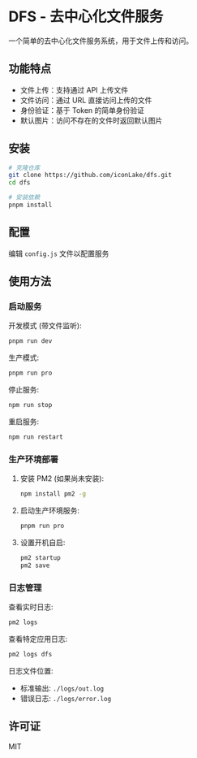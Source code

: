 # DFS - 去中心化文件服务

一个简单的去中心化文件服务系统，用于文件上传和访问。

## 功能特点

- 文件上传：支持通过 API 上传文件
- 文件访问：通过 URL 直接访问上传的文件
- 身份验证：基于 Token 的简单身份验证
- 默认图片：访问不存在的文件时返回默认图片

## 安装

```bash
# 克隆仓库
git clone https://github.com/iconLake/dfs.git
cd dfs

# 安装依赖
pnpm install
```

## 配置

编辑 `config.js` 文件以配置服务

## 使用方法

### 启动服务

开发模式 (带文件监听):

```bash
pnpm run dev
```

生产模式:

```bash
pnpm run pro
```

停止服务:

```bash
npm run stop
```

重启服务:

```bash
npm run restart
```

### 生产环境部署

1. 安装 PM2 (如果尚未安装):

    ```bash
    npm install pm2 -g
    ```

2. 启动生产环境服务:

    ```bash
    pnpm run pro
    ```

3. 设置开机自启:

    ```bash
    pm2 startup
    pm2 save
    ```

### 日志管理

查看实时日志:

```bash
pm2 logs
```

查看特定应用日志:

```bash
pm2 logs dfs
```

日志文件位置:

- 标准输出: `./logs/out.log`
- 错误日志: `./logs/error.log`

## 许可证

MIT
